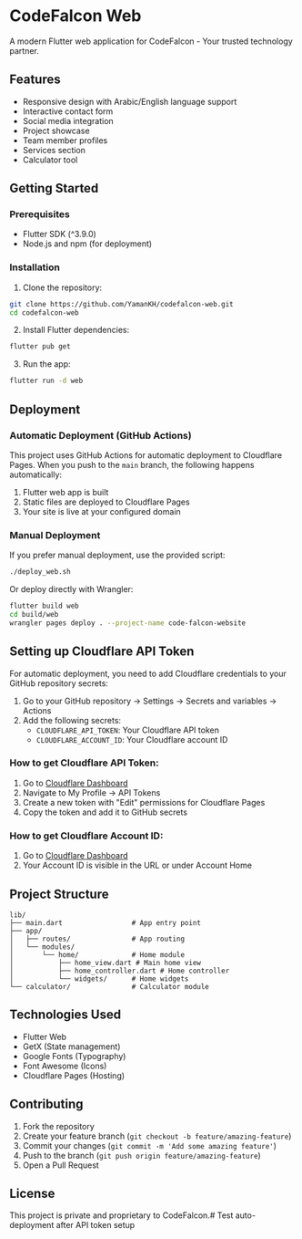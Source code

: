# CodeFalcon Web

A modern Flutter web application for CodeFalcon - Your trusted technology partner.

## Features

- Responsive design with Arabic/English language support
- Interactive contact form
- Social media integration
- Project showcase
- Team member profiles
- Services section
- Calculator tool

## Getting Started

### Prerequisites

- Flutter SDK (^3.9.0)
- Node.js and npm (for deployment)

### Installation

1. Clone the repository:
```bash
git clone https://github.com/YamanKH/codefalcon-web.git
cd codefalcon-web
```

2. Install Flutter dependencies:
```bash
flutter pub get
```

3. Run the app:
```bash
flutter run -d web
```

## Deployment

### Automatic Deployment (GitHub Actions)

This project uses GitHub Actions for automatic deployment to Cloudflare Pages. When you push to the `main` branch, the following happens automatically:

1. Flutter web app is built
2. Static files are deployed to Cloudflare Pages
3. Your site is live at your configured domain

### Manual Deployment

If you prefer manual deployment, use the provided script:

```bash
./deploy_web.sh
```

Or deploy directly with Wrangler:

```bash
flutter build web
cd build/web
wrangler pages deploy . --project-name code-falcon-website
```

## Setting up Cloudflare API Token

For automatic deployment, you need to add Cloudflare credentials to your GitHub repository secrets:

1. Go to your GitHub repository → Settings → Secrets and variables → Actions
2. Add the following secrets:
   - `CLOUDFLARE_API_TOKEN`: Your Cloudflare API token
   - `CLOUDFLARE_ACCOUNT_ID`: Your Cloudflare account ID

### How to get Cloudflare API Token:

1. Go to [Cloudflare Dashboard](https://dash.cloudflare.com/)
2. Navigate to My Profile → API Tokens
3. Create a new token with "Edit" permissions for Cloudflare Pages
4. Copy the token and add it to GitHub secrets

### How to get Cloudflare Account ID:

1. Go to [Cloudflare Dashboard](https://dash.cloudflare.com/)
2. Your Account ID is visible in the URL or under Account Home

## Project Structure

```
lib/
├── main.dart                 # App entry point
├── app/
│   ├── routes/               # App routing
│   └── modules/
│       └── home/             # Home module
│           ├── home_view.dart # Main home view
│           ├── home_controller.dart # Home controller
│           └── widgets/      # Home widgets
└── calculator/               # Calculator module
```

## Technologies Used

- Flutter Web
- GetX (State management)
- Google Fonts (Typography)
- Font Awesome (Icons)
- Cloudflare Pages (Hosting)

## Contributing

1. Fork the repository
2. Create your feature branch (`git checkout -b feature/amazing-feature`)
3. Commit your changes (`git commit -m 'Add some amazing feature'`)
4. Push to the branch (`git push origin feature/amazing-feature`)
5. Open a Pull Request

## License

This project is private and proprietary to CodeFalcon.# Test auto-deployment after API token setup
